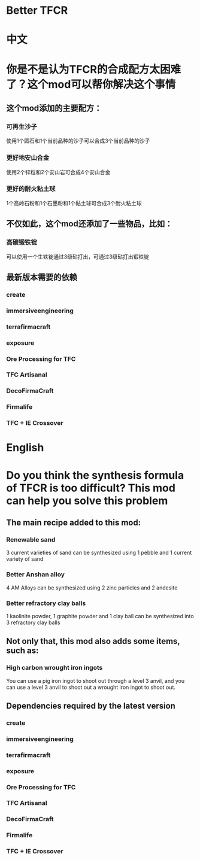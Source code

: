 # Better TFCR

# 中文

# 你是不是认为TFCR的合成配方太困难了？这个mod可以帮你解决这个事情

## 这个mod添加的主要配方：

### 可再生沙子

使用1个圆石和1个当前品种的沙子可以合成3个当前品种的沙子

### 更好地安山合金

使用2个锌粒和2个安山岩可合成4个安山合金

### 更好的耐火粘土球

1个高岭石粉和1个石墨粉和1个黏土球可合成3个耐火粘土球

## 不仅如此，这个mod还添加了一些物品，比如：

### 高碳锻铁锭

可以使用一个生铁锭通过3级砧打出，可通过3级砧打出锻铁锭

## 最新版本需要的依赖

### create
### immersiveengineering
### terrafirmacraft
### exposure
### Ore Processing for TFC
### TFC Artisanal
### DecoFirmaCraft
### Firmalife
### TFC + IE Crossover

# English

# Do you think the synthesis formula of TFCR is too difficult? This mod can help you solve this problem

## The main recipe added to this mod:

### Renewable sand

3 current varieties of sand can be synthesized using 1 pebble and 1 current variety of sand

### Better Anshan alloy

4 AM Alloys can be synthesized using 2 zinc particles and 2 andesite

### Better refractory clay balls

1 kaolinite powder, 1 graphite powder and 1 clay ball can be synthesized into 3 refractory clay balls

## Not only that, this mod also adds some items, such as:

### High carbon wrought iron ingots

You can use a pig iron ingot to shoot out through a level 3 anvil, and you can use a level 3 anvil to shoot out a wrought iron ingot to shoot out.

## Dependencies required by the latest version

### create
### immersiveengineering
### terrafirmacraft
### exposure
### Ore Processing for TFC
### TFC Artisanal
### DecoFirmaCraft
### Firmalife
### TFC + IE Crossover